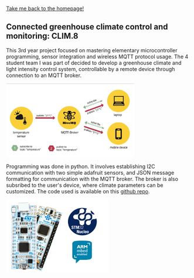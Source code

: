 [Take me back to the homepage!](/index.md)

## Connected greenhouse climate control and monitoring: CLIM.8 

This 3rd year project focused on mastering elementary microcontroller programming, sensor integration and wireless MQTT protocol usage. The 4 student team I was part of decided to develop a greenhouse climate and light intensity control system, controllable by a remote device through connection to an MQTT broker. 

 <img src="mbed.jpg" alt="Smiley face" height="200" width="350">  

Programming was done in python. It involves establishing I2C communication with two simple adafruit sensors, and JSON message formatting for communication with the MQTT broker. The broker is also subsribed to the user's device, where climate parameters can be customized. The code used is available on this [github repo](https://github.com/guigzzz/Embedded-Project).

 <img src="st.jpg" alt="Smiley face" height="200" width="280">  
